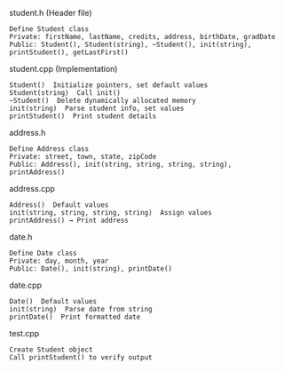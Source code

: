 student.h (Header file)

    Define Student class
    Private: firstName, lastName, credits, address, birthDate, gradDate
    Public: Student(), Student(string), ~Student(), init(string), printStudent(), getLastFirst()

student.cpp (Implementation)

    Student()  Initialize pointers, set default values
    Student(string)  Call init()
    ~Student()  Delete dynamically allocated memory
    init(string)  Parse student info, set values
    printStudent()  Print student details

address.h

    Define Address class
    Private: street, town, state, zipCode
    Public: Address(), init(string, string, string, string), printAddress()

address.cpp

    Address()  Default values
    init(string, string, string, string)  Assign values
    printAddress() → Print address

date.h

    Define Date class
    Private: day, month, year
    Public: Date(), init(string), printDate()

date.cpp

    Date()  Default values
    init(string)  Parse date from string
    printDate()  Print formatted date

test.cpp

    Create Student object
    Call printStudent() to verify output
